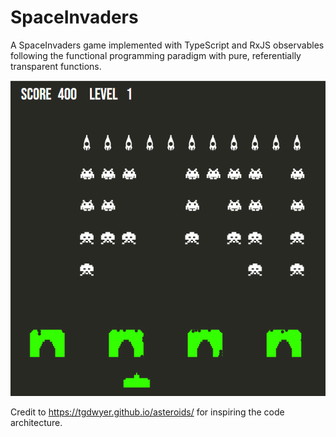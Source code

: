 # SpaceInvaders
A SpaceInvaders game implemented with TypeScript and RxJS observables following the functional programming paradigm with pure, referentially 
transparent functions.

![](/md_assets/midgame.png)

Credit to https://tgdwyer.github.io/asteroids/ for inspiring the code architecture. 


